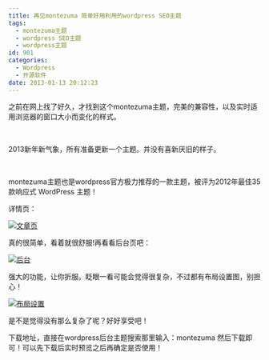 ```yaml
---
title: 再见montezuma 简单好用利用的wordpress SEO主题
tags:
  - montezuma主题
  - wordpress SEO主题
  - wordpress主题
id: 901
categories:
  - Wordpress
  - 开源软件
date: 2013-01-13 20:12:23
---
```


之前在网上找了好久，才找到这个montezuma主题，完美的兼容性，以及实时适用浏览器的窗口大小而变化的样式。

&nbsp;

2013新年新气象，所有准备更新一个主题。并没有喜新厌旧的样子。

&nbsp;

montezuma主题也是wordpress官方极力推荐的一款主题，被评为2012年最佳35款响应式 WordPress 主题！

详情页：

[![](http://www.pooy.net/wp-content/uploads/2013/01/文章页.jpg "文章页")](http://www.pooy.net/wp-content/uploads/2013/01/文章页.jpg)

真的很简单，看着就很舒服!再看看后台页吧：

[![](http://www.pooy.net/wp-content/uploads/2013/01/后台.jpg "后台")](http://www.pooy.net/wp-content/uploads/2013/01/后台.jpg)

强大的功能，让你折服。眨眼一看可能会觉得很复杂，不过都有布局设置图，别担心！

[![](http://www.pooy.net/wp-content/uploads/2013/01/布局设置.jpg "布局设置")](http://www.pooy.net/wp-content/uploads/2013/01/布局设置.jpg)

是不是觉得没有那么复杂了呢？好好享受吧！

下载地址，直接在wordpress后台主题搜索那里输入：montezuma 然后下载即可！可以先下载后实时预览之后再确定是否使用！